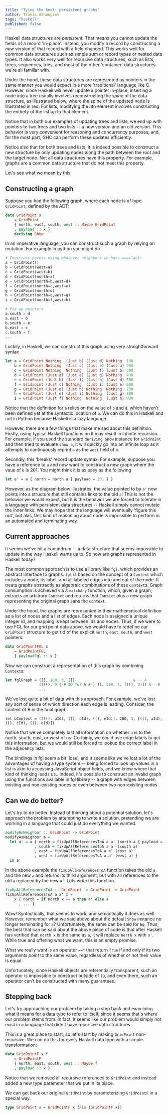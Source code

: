 ```yaml
---
title: "Tying the knot: persistent graphs"
author: Travis Athougies
tags: "haskell"
published: false
---
```


Haskell data structures are *persistent*. That means you cannot update the
fields of a record 'in-place'. Instead, you modify a record by constructing a
*new* version of that record with a field changed. This works well for common
data structures such as simple sum or record types or nested data types. It also
works very well for recursive data structures, such as lists, trees, sequences,
tries, and most of the other 'container' data structures we're all familiar
with.

Under the hood, these data structures are represented as pointers in the same
manner you would expect in a more 'traditional' language like C. However, since
Haskell will never update a pointer in-place, inserting a node into a tree
usually involves reconstructing the *spine* of the data structure, as
illustrated below, where the spine of the updated node is illustrated in
red. For lists, modifying the *n*th element involves constructing the entirety
of the list up to that element.

Notice that in both our examples of updating trees and lists, we end up with
pointers to two trees and two lists -- a new version and an old version. This
behavior is very convenient for reasoning and concurrency purposes, and, for the
most part, GHC can perform these updates efficiently.

Notice also that for both trees and lists, it is indeed possible to construct a
new structure by only updating nodes along the path between the root and the
target node. Not all data structures have this property. For example, graphs are
a common data structure that do not meet this property.

Let's see what we mean by this.

## Constructing a graph

Suppose you had the following graph, where each node is of type `GridPoint`,
defined by the ADT:

```haskell
data GridPoint x
    = GridPoint
    { north, east, south, west :: Maybe GridPoint
    , payload :: x }
    deriving Show
```

In an imperative language, you can construct such a graph by relying on
mutation. For example in python you might do

```python
# Construct points using whatever neighbors we have available
a = GridPoint()
b = GridPoint(west=a)
c = GridPoint(west=b)
d = GridPoint(north=a)
e = GridPoint(north=b,west=d)
f = GridPoint(north=c,west=e)
g = GridPoint(north=d)
h = GridPoint(north=e,west=g)
i = GridPoint(north=f,west=h)

# Fix up pointers
a.south = d
a.east = b
b.south = e
b.east = c
c.south = f
...
```

Luckily, in Haskell, we can construct this graph using very straightforward
syntax

```haskell
let a = GridPoint Nothing  (Just b) (Just d) Nothing  100
    b = GridPoint Nothing  (Just c) (Just e) (Just a) 200
    c = GridPoint Nothing  Nothing  (Just f) (Just b) 300
    d = GridPoint (Just a) (Just e) (Just g) Nothing  400
    e = GridPoint (Just b) (Just f) (Just h) (Just d) 500
    f = Gridpoint (Just c) Nothing  (Just i) (Just e) 600
    g = GridPoint (Just d) (Just h) Nothing  Nothing  700
    h = GridPoint (Just e) (Just i) Nothing  (Just g) 800
    i = GridPoint (Just f) Nothing  Nothing  (Just h) 900
```

Notice that the definition for `a` relies on the value of `b` and `d`, which
haven't been defined yet at the syntactic location of `a`. We can do this in
Haskell and not in Python because Haskell is a lazy language.

However, there are a few things that make me sad about this definition. Firstly,
using typical Haskell functions on it may result in infinite recursion. For
example, if you used the standard `deriving Show` instance for `GridPoint` and
then tried to evaluate `show a`, it will quickly go into an infinite loop as it
attempts to continuously reprint `a` as the `west` field of `b`.

Secondly, this 'breaks' record update syntax. For example, suppose you have a
reference to `a` and now want to construct a new graph where the vaue of `b`
is 201. You might think it is as easy as the following

```haskell
let a' = a { north = north a { payload = 201 } }
```

However, as the diagram below illustrates, the value pointed to by `a'` now
points into a structure that still contains links to the old `a`! This is not
the behavior we would expect, but it is the behavior we are forced to tolerate
in a language with persistent data structures -- Haskell simply cannot mutate
the inner links. We may hope that the language will eventually 'figure this
out', but alas, this kind of reasoning about code is impossible to perform in an
automated and terminating way.


## Current approaches

It seems we've hit a conundrum -- a data structure that seems impossible to
update in the way Haskell wants us to. So how are graphs represented in Haskell
today?

The most common approach is to use a library like `fgl`, which provides an
abstract interface to graphs. `fgl` is based on the concept of a `Context` which
includes a node, its label, and all labeled edges into and out of the node. It
treats graphs abstractly as algebraic combinations of these `Context`s. Graph
consumption is achieved via a `matchAny` function, which, given a graph,
extracts an arbitrary `Context` and returns that `Context` plus a new graph
representing the original graph sans the `Context`.

Under the hood, the graphs are represented in their mathematical definition as a
list of nodes and a list of edges. Each node is assigned a unique integer id,
and mapping is kept between ids and nodes. Thus, if we were to use FGL for our
grid point data above, we would have to redefine our `GridPoint` structure to
get rid of the explicit `north`, `east`, `south`, and `west` pointers:


```haskell
data GridPointFGL x
    = GridPointFGL
    { payloadFgl :: x }
```

Now we can construct a representation of this graph by combining `Context`s:

```haskell
let fglGraph = ([], 100, 0, [])                          & -- A
               ([((), 0 {-# ID for A #-} )], 200, 1, [((), 0)]) & --B
               ...
```

We've lost quite a bit of data with this approach. For example, we've lost any
sort of sense of which direction each edge is leading. Consider, the context of
B in the final graph.

```
let bContext = ([((), aId), ((), cId), ((), eId)], 200, 1, [((), aId), ((), cId), ((), eId)])
```

Notice that we've completely lost all information on whether `a` is to the
north, south, east, or west of us. Certainly, we could use edge labels to get
this information, but we would still be forced to lookup the correct label in
the adjacency lists.

The bindings in fgl seem a bit 'lose', and it seems like we've lost a lot of the
advantages of having a type system -- being forced to look up values in a list
is akin to accessing JavaScript object fields, and we know where that kind of
thinking leads us.. Indeed, it's possible to construct an invalid graph using
the functions available in fgl library -- a graph with edges between existing
and non-existing nodes or even between two non-existing nodes.

## Can we do better?

Let's try to do better. Instead of thinking about a potential solution, let's
approach the problem by attempting to write a solution, pretending we are
working in a language that could just do everything we wanted.

```haskell
modifyAsNeighbor :: GridPoint -> GridPoint
modifyAsNeighbor a =
  let a' = a { north = fixUpAllReferencesToA a a' (north a { payload = 201 })
             , south = fixUpAllReferencesToA a a' (south a)
             , east = fixUpAllReferencesToA a a' (east a)
             , west = fixUpAllReferencesToA a a' (west a) }
  in a'
```

In the above example the `fixUpAllReferencesToA` function takes the old `a` and
the new `a` and returns its third argument, but with all references to the old
`a` replaced by the new `a'`. Lets write this function.

```haskell
fixUpAllReferencesToA :: GridPoint -> GridPoint -> GridPoint
fixUpAllReferencesToA a a' x =
    x { north = if north x == a then a' else a
      , ... }
```

Wow! Syntactically, that seems to work, and semantically it does as
well. However, remember what we said above about the default `Show` instance no
longer terminating for `a`? Unfortunately, the same can be said for `Eq`. Thus,
the best that can be said about the above piece of code is that after Haskell
has verified that `north x` is the same as `a`, it will replace `north x` with
`a'`. While true and offering what we want, this is an empty promise.

What we really want is an operator `==*` that return `True` if and only if its
two arguments *point* to the same value, regardless of whether or not their
value is equal.

Unfortunately, since Haskell objects are referentially transparent, such an
operator is impossible to construct outside of `IO`, and even there, such an
operator can't be constructed with many guarantees.

## Stepping back

Let's try approaching our problem by taking a step back and examining what it
means for a data type to refer to itself, since it seems that's where our
problem stems from. In fact, it seems like our problem would simply not exist in
a language that didn't have recursive data structures.

This is a great place to start, so let's start by making `GridPoint`
non-recursive. We can do this for every Haskell data type with a simple
transformation:

```haskell
data GridPointF x f
    = GridPointF
    { north, east, south, west :: Maybe f
    , payload :: x }
```

Notice that we removed all recursive references to `GridPoint` and instead added
a new type parameter that we put in its place.

We can get back our original `GridPoint` by parameterizing `GridPointF` in a
special way.

```haskell
type GridPoint x = GridPointF x (Fix (GridPointF x))
```


